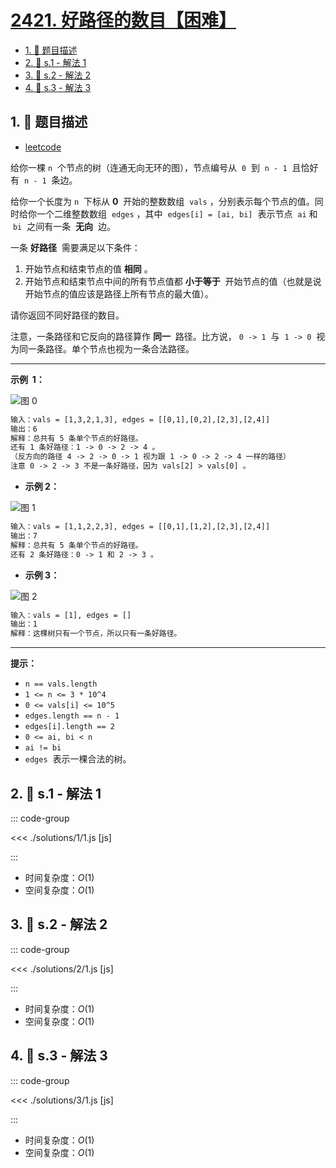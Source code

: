 # [2421. 好路径的数目【困难】](https://github.com/tnotesjs/TNotes.leetcode/tree/main/notes/2421.%20%E5%A5%BD%E8%B7%AF%E5%BE%84%E7%9A%84%E6%95%B0%E7%9B%AE%E3%80%90%E5%9B%B0%E9%9A%BE%E3%80%91)

<!-- region:toc -->

- [1. 📝 题目描述](#1--题目描述)
- [2. 🎯 s.1 - 解法 1](#2--s1---解法-1)
- [3. 🎯 s.2 - 解法 2](#3--s2---解法-2)
- [4. 🎯 s.3 - 解法 3](#4--s3---解法-3)

<!-- endregion:toc -->

## 1. 📝 题目描述

- [leetcode](https://leetcode.cn/problems/number-of-good-paths/)

给你一棵 `n`  个节点的树（连通无向无环的图），节点编号从  `0`  到  `n - 1`  且恰好有  `n - 1`  条边。

给你一个长度为 `n`  下标从 **0**  开始的整数数组  `vals` ，分别表示每个节点的值。同时给你一个二维整数数组  `edges` ，其中  `edges[i] = [ai, bi]`  表示节点  `ai` 和  `bi`  之间有一条  **无向**  边。

一条 **好路径**  需要满足以下条件：

1. 开始节点和结束节点的值 **相同** 。
2. 开始节点和结束节点中间的所有节点值都 **小于等于**  开始节点的值（也就是说开始节点的值应该是路径上所有节点的最大值）。

请你返回不同好路径的数目。

注意，一条路径和它反向的路径算作 **同一**  路径。比方说， `0 -> 1`  与  `1 -> 0`  视为同一条路径。单个节点也视为一条合法路径。

---

**示例  1：**

![图 0](https://cdn.jsdelivr.net/gh/tnotesjs/imgs@main/2025-09-27-20-03-52.png)

```txt
输入：vals = [1,3,2,1,3], edges = [[0,1],[0,2],[2,3],[2,4]]
输出：6
解释：总共有 5 条单个节点的好路径。
还有 1 条好路径：1 -> 0 -> 2 -> 4 。
（反方向的路径 4 -> 2 -> 0 -> 1 视为跟 1 -> 0 -> 2 -> 4 一样的路径）
注意 0 -> 2 -> 3 不是一条好路径，因为 vals[2] > vals[0] 。
```

- **示例 2：**

![图 1](https://cdn.jsdelivr.net/gh/tnotesjs/imgs@main/2025-09-27-20-04-09.png)

```txt
输入：vals = [1,1,2,2,3], edges = [[0,1],[1,2],[2,3],[2,4]]
输出：7
解释：总共有 5 条单个节点的好路径。
还有 2 条好路径：0 -> 1 和 2 -> 3 。
```

- **示例 3：**

![图 2](https://cdn.jsdelivr.net/gh/tnotesjs/imgs@main/2025-09-27-20-04-14.png)

```txt
输入：vals = [1], edges = []
输出：1
解释：这棵树只有一个节点，所以只有一条好路径。
```

---

**提示：**

- `n == vals.length`
- `1 <= n <= 3 * 10^4`
- `0 <= vals[i] <= 10^5`
- `edges.length == n - 1`
- `edges[i].length == 2`
- `0 <= ai, bi < n`
- `ai != bi`
- `edges`  表示一棵合法的树。

## 2. 🎯 s.1 - 解法 1

::: code-group

<<< ./solutions/1/1.js [js]

:::

- 时间复杂度：$O(1)$
- 空间复杂度：$O(1)$

## 3. 🎯 s.2 - 解法 2

::: code-group

<<< ./solutions/2/1.js [js]

:::

- 时间复杂度：$O(1)$
- 空间复杂度：$O(1)$

## 4. 🎯 s.3 - 解法 3

::: code-group

<<< ./solutions/3/1.js [js]

:::

- 时间复杂度：$O(1)$
- 空间复杂度：$O(1)$

